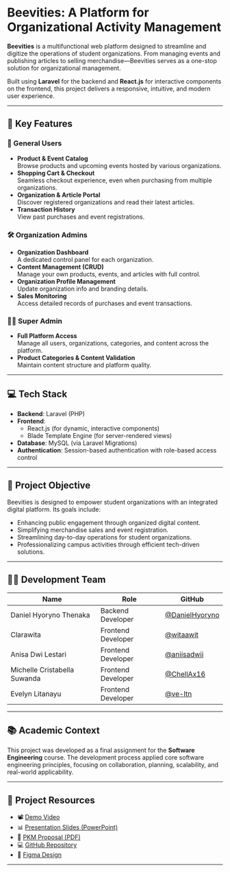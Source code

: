 # Beevities: A Platform for Organizational Activity Management

**Beevities** is a multifunctional web platform designed to streamline and digitize the operations of student organizations. From managing events and publishing articles to selling merchandise—Beevities serves as a one-stop solution for organizational management.

Built using **Laravel** for the backend and **React.js** for interactive components on the frontend, this project delivers a responsive, intuitive, and modern user experience.

---

## 🌟 Key Features

### 👥 General Users
- **Product & Event Catalog**  
  Browse products and upcoming events hosted by various organizations.
- **Shopping Cart & Checkout**  
  Seamless checkout experience, even when purchasing from multiple organizations.
- **Organization & Article Portal**  
  Discover registered organizations and read their latest articles.
- **Transaction History**  
  View past purchases and event registrations.

### 🛠️ Organization Admins
- **Organization Dashboard**  
  A dedicated control panel for each organization.
- **Content Management (CRUD)**  
  Manage your own products, events, and articles with full control.
- **Organization Profile Management**  
  Update organization info and branding details.
- **Sales Monitoring**  
  Access detailed records of purchases and event transactions.

### 🧑‍💼 Super Admin
- **Full Platform Access**  
  Manage all users, organizations, categories, and content across the platform.
- **Product Categories & Content Validation**  
  Maintain content structure and platform quality.

---

## 💻 Tech Stack

- **Backend**: Laravel (PHP)
- **Frontend**:  
  - React.js (for dynamic, interactive components)  
  - Blade Template Engine (for server-rendered views)
- **Database**: MySQL (via Laravel Migrations)
- **Authentication**: Session-based authentication with role-based access control

---

## 🚀 Project Objective

Beevities is designed to empower student organizations with an integrated digital platform. Its goals include:
- Enhancing public engagement through organized digital content.
- Simplifying merchandise sales and event registration.
- Streamlining day-to-day operations for student organizations.
- Professionalizing campus activities through efficient tech-driven solutions.

---

## 👩‍💻 Development Team

| Name | Role | GitHub |
|------|------|--------|
| Daniel Hyoryno Thenaka | Backend Developer | [@DanielHyoryno](https://github.com/DanielHyoryno) |
| Clarawita | Frontend Developer | [@witaawit](https://github.com/witaawit) |
| Anisa Dwi Lestari | Frontend Developer | [@aniisadwii](https://github.com/aniisadwii) |
| Michelle Cristabella Suwanda | Frontend Developer | [@ChellAx16](https://github.com/ChellAx16) |
| Evelyn Litanayu | Frontend Developer | [@ve-ltn](https://github.com/ve-ltn) |

---

## 📚 Academic Context

This project was developed as a final assignment for the **Software Engineering** course. The development process applied core software engineering principles, focusing on collaboration, planning, scalability, and real-world applicability.

---

## 🔗 Project Resources

- 📽️ [Demo Video](https://bit.ly/beevities-demo)  
- 📊 [Presentation Slides (PowerPoint)](https://bit.ly/beevities-ppt)  
- 📄 [PKM Proposal (PDF)](https://bit.ly/beevities-proposal-pkm)  
- 💻 [GitHub Repository](https://bit.ly/beevities-github)  
- 🎨 [Figma Design](https://bit.ly/beevities-figma)

---
